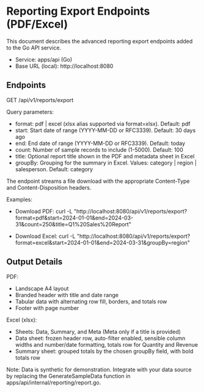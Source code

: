 # Reporting Export Endpoints (PDF/Excel)

This document describes the advanced reporting export endpoints added to the Go API service.

- Service: apps/api (Go)
- Base URL (local): http://localhost:8080

## Endpoints

GET /api/v1/reports/export

Query parameters:
- format: pdf | excel (xlsx alias supported via format=xlsx). Default: pdf
- start: Start date of range (YYYY-MM-DD or RFC3339). Default: 30 days ago
- end: End date of range (YYYY-MM-DD or RFC3339). Default: today
- count: Number of sample records to include (1-5000). Default: 100
- title: Optional report title shown in the PDF and metadata sheet in Excel
- groupBy: Grouping for the summary in Excel. Values: category | region | salesperson. Default: category

The endpoint streams a file download with the appropriate Content-Type and Content-Disposition headers.

Examples:

- Download PDF:
  curl -L "http://localhost:8080/api/v1/reports/export?format=pdf&start=2024-01-01&end=2024-03-31&count=250&title=Q1%20Sales%20Report"

- Download Excel:
  curl -L "http://localhost:8080/api/v1/reports/export?format=excel&start=2024-01-01&end=2024-03-31&groupBy=region"

## Output Details

PDF:
- Landscape A4 layout
- Branded header with title and date range
- Tabular data with alternating row fill, borders, and totals row
- Footer with page number

Excel (xlsx):
- Sheets: Data, Summary, and Meta (Meta only if a title is provided)
- Data sheet: frozen header row, auto-filter enabled, sensible column widths and number/date formatting, totals row for Quantity and Revenue
- Summary sheet: grouped totals by the chosen groupBy field, with bold totals row

Note: Data is synthetic for demonstration. Integrate with your data source by replacing the GenerateSampleData function in apps/api/internal/reporting/report.go.
